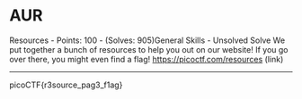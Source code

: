 # AUR

Resources - Points: 100 - (Solves: 905)General Skills - Unsolved
Solve
We put together a bunch of resources to help you out on our website! If you go over there, you might even find a flag! https://picoctf.com/resources (link)

***

picoCTF{r3source_pag3_f1ag}
